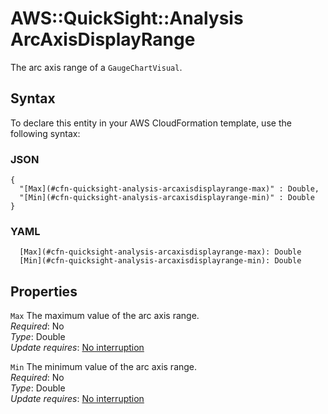 # AWS::QuickSight::Analysis ArcAxisDisplayRange<a name="aws-properties-quicksight-analysis-arcaxisdisplayrange"></a>

The arc axis range of a `GaugeChartVisual`\.

## Syntax<a name="aws-properties-quicksight-analysis-arcaxisdisplayrange-syntax"></a>

To declare this entity in your AWS CloudFormation template, use the following syntax:

### JSON<a name="aws-properties-quicksight-analysis-arcaxisdisplayrange-syntax.json"></a>

```
{
  "[Max](#cfn-quicksight-analysis-arcaxisdisplayrange-max)" : Double,
  "[Min](#cfn-quicksight-analysis-arcaxisdisplayrange-min)" : Double
}
```

### YAML<a name="aws-properties-quicksight-analysis-arcaxisdisplayrange-syntax.yaml"></a>

```
  [Max](#cfn-quicksight-analysis-arcaxisdisplayrange-max): Double
  [Min](#cfn-quicksight-analysis-arcaxisdisplayrange-min): Double
```

## Properties<a name="aws-properties-quicksight-analysis-arcaxisdisplayrange-properties"></a>

`Max` <a name="cfn-quicksight-analysis-arcaxisdisplayrange-max"></a>
The maximum value of the arc axis range\.  
_Required_: No  
_Type_: Double  
_Update requires_: [No interruption](https://docs.aws.amazon.com/AWSCloudFormation/latest/UserGuide/using-cfn-updating-stacks-update-behaviors.html#update-no-interrupt)

`Min` <a name="cfn-quicksight-analysis-arcaxisdisplayrange-min"></a>
The minimum value of the arc axis range\.  
_Required_: No  
_Type_: Double  
_Update requires_: [No interruption](https://docs.aws.amazon.com/AWSCloudFormation/latest/UserGuide/using-cfn-updating-stacks-update-behaviors.html#update-no-interrupt)
